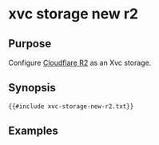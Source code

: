 # xvc storage new r2

## Purpose

Configure [Cloudflare R2](https://www.cloudflare.com/products/r2/) as an Xvc storage. 

## Synopsis 

```text
{{#include xvc-storage-new-r2.txt}}
```

## Examples

